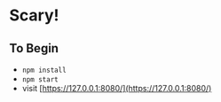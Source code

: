 # Scary!

## To Begin
- `npm install`
- `npm start`
- visit [https://127.0.0.1:8080/](https://127.0.0.1:8080/)
